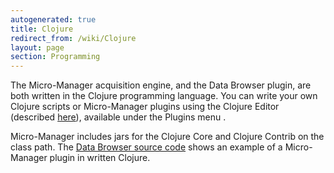 ```yaml
---
autogenerated: true
title: Clojure
redirect_from: /wiki/Clojure
layout: page
section: Programming
---
```


The Micro-Manager acquisition engine, and the Data Browser plugin, are
both written in the Clojure programming language. You can write your own
Clojure scripts or Micro-Manager plugins using the Clojure Editor
(described [here](https://github.com/arthuredelstein/clooj)), available
under the Plugins menu .

Micro-Manager includes jars for the Clojure Core and Clojure Contrib on
the class path. The [Data Browser source
code](https://valelab.ucsf.edu/trac/micromanager/browser/plugins/DataBrowser/src/org/micromanager/browser)
shows an example of a Micro-Manager plugin in written Clojure.

